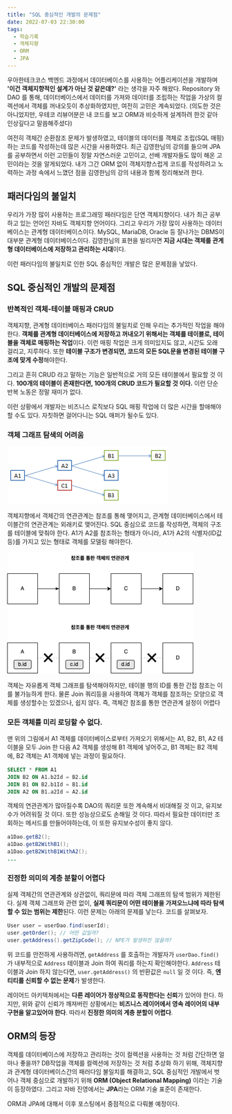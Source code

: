 ```yaml
---
title: "SQL 중심적인 개발의 문제점"
date: 2022-07-03 22:30:00
tags:
  - 학습기록
  - 객체지향
  - ORM
  - JPA
---
```


우아한테크코스 백엔드 과정에서 데이터베이스를 사용하는 어플리케이션을 개발하며 **'이건 객체지향적인 설계가 아닌 것 같은데?'** 라는 생각을 자주 해왔다. Repository 와 DAO 를 통해, 데이터베이스에서 데이터를 가져와 데이터를 조립하는 작업을 가상의 컬렉션에서 객체를 꺼내오듯이 추상화하였지만, 여전히 고민은 계속되었다. (의도한 것은 아니었지만, 우테코 리뷰어분은 내 코드를 보고 ORM과 비슷하게 설계하려 한것 같아 인상깊다고 말씀해주셨다)

여전히 객체간 순환참조 문제가 발생하였고, 테이블의 데이터를 객체로 조립(SQL 매핑)하는 코드를 작성하는데 많은 시간을 사용하였다. 최근 김영한님의 강의를 들으며 JPA를 공부하면서 이런 고민들이 정말 자연스러운 고민이고, 선배 개발자들도 많이 해온 고민이라는 것을 알게되었다. 내가 그간 ORM 없이 객체지향스럽게 코드를 작성하려고 노력하는 과정 속에서 느꼈던 점을 김영한님의 강의 내용과 함께 정리해보려 한다.

## 패러다임의 불일치

우리가 가장 많이 사용하는 프로그래밍 패러다임은 단연 객체지향이다. 내가 최근 공부하고 있는 언어인 자바도 객체지향 언어이다. 그리고 우리가 가장 많이 사용하는 데이터베이스는 관계형 데이터베이스이다. MySQL, MariaDB, Oracle 등 잘나가는 DBMS이 대부분 관계형 데이터베이스이다. 김영한님의 표현을 빌리자면 **지금 시대는 객체를 관계형 데이터베이스에 저장하고 관리하는 시대**이다.

이런 패러다임의 불일치로 인한 SQL 중심적인 개발은 많은 문제점을 낳았다.

## SQL 중심적인 개발의 문제점

### 반복적인 객체-테이블 매핑과 CRUD

객체지향, 관계형 데이터베이스 패러다임의 불일치로 인해 우리는 추가적인 작업을 해야한다. **객체를 관계형 데이터베이스에 저장하고 꺼내오기 위해서는 객체를 테이블로, 테이블을 객체로 매핑하는 작업**이다. 이런 매핑 작업은 크게 의미있지도 않고, 시간도 오래 걸리고, 지루하다. 또한 **테이블 구조가 변경되면, 코드의 모든 SQL문을 변경된 테이블 구조에 맞게 수정**해야한다.

그리고 흔히 CRUD 라고 말하는 기능은 일반적으로 거의 모든 테이블에서 필요할 것 이다. **100개의 테이블이 존재한다면, 100개의 CRUD 코드가 필요할 것 이다.** 이런 단순 반복 노동은 정말 재미가 없다.

이런 상황에서 개발자는 비즈니스 로직보다 SQL 매핑 작업에 더 많은 시간을 할애해야할 수도 있다. 자칫하면 걸어다니는 SQL 매퍼가 될수도 있다.

### 객체 그래프 탐색의 어려움

![객체 그래프. A1 객체에서 B2 객체까지 자유롭게 탐색이 가능해야한다.](./object-graph.png)

객체지향에서 객체간의 연관관계는 참조를 통해 맺어지고, 관계형 데이터베이스에서 테이블간의 연관관계는 외래키로 맺어진다. SQL 중심으로 코드를 작성하면, 객체의 구조를 테이블에 맞춰야 한다. A1가 A2를 참조하는 형태가 아니라, A1가 A2의 식별자(ID값 등)를 가지고 있는 형태로 객체를 모델링 해야한다.

![](./direct-indirect-reference.png)

객체는 자유롭게 객체 그래프를 탐색해야하지만, 테이블 행의 ID를 통한 간접 참조는 이를 불가능하게 한다. 물론 Join 쿼리등을 사용하여 객체가 객체를 참조하는 모양으로 객체를 생성할수는 있겠으나, 쉽지 않다. 즉, 객체간 참조를 통한 연관관계 설정이 어렵다

### 모든 객체를 미리 로딩할 수 없다.

맨 위의 그림에서 A1 객체를 데이터베이스로부터 가져오기 위해서는 A1, B2, B1, A2 테이블을 모두 Join 한 다음 A2 객체를 생성해 B1 객체에 넣어주고, B1 객체는 B2 객체에, B2 객체는 A1 객체에 넣는 과정이 필요하다.

```sql
SELECT * FROM A1
JOIN B2 ON A1.b2Id = B2.id
JOIN B1 ON B2.b1Id = B1.id
JOIN A2 ON B1.a2Id = A2.id
```

객체의 연관관계가 많아질수록 DAO의 쿼리문 또한 계속해서 비대해질 것 이고, 유지보수가 어려워질 것 이다. 또한 성능상으로도 손해일 것 이다. 따라서 필요한 데이터만 조회하는 메서드를 만들어야하는데, 이 또한 유지보수성이 좋지 않다.

```java
a1Dao.getB2();
a1Dao.getB2WithB1();
a1Dao.getB2WithB1WithA2();
...
```

### 진정한 의미의 계층 분할이 어렵다

실제 객체간의 연관관계와 상관없이, 쿼리문에 따라 객체 그래프의 탐색 범위가 제한된다. 실제 객체 그래프와 관련 없이, **실제 쿼리문이 어떤 테이블을 가져오느냐에 따라 탐색할 수 있는 범위는 제한**된다. 이런 문제는 아래의 문제를 낳는다. 코드를 살펴보자.

```java
User user = userDao.find(userId);
user.getOrder(); // 어떤 값일까?
user.getAddress().getZipCode(); // NPE가 발생하진 않을까?
```

위 코드를 안전하게 사용하려면, `getAddress` 를 호출하는 개발자가 `userDao.find()` 가 내부적으로 `Address` 테이블과 Join 하여 쿼리를 하는지 확인해야한다. `Address` 테이블과 Join 하지 않는다면, `user.getAddress()` 의 반환값은 `null` 일 것 이다. 즉, **엔티티를 신뢰할 수 없는 문제**가 발생한다.

레이어드 아키텍처에서는 **다른 레이어가 정상적으로 동작한다는 신뢰**가 있어야 한다. 하지만, 위와 같이 신뢰가 깨져버린 상황에서는 **비즈니스 레이어에서 영속 레이어의 내부 구현을 알고있어야 한다**. 따라서 **진정한 의미의 계층 분할이 어렵다**.

## ORM의 등장

객체를 데이터베이스에 저장하고 관리하는 것이 컬렉션을 사용하는 것 처럼 간단하면 얼마나 좋을까? DB작업을 객체를 컬렉션에 저장하는 것 처럼 추상화 하기 위해, 객체지향과 관계형 데이터베이스간의 패러다임 불일치를 해결하고, SQL 중심적인 개발에서 벗어나 객체 중심으로 개발하기 위해 **ORM (Object Relational Mapping)** 이라는 기술이 등장하였다. 그리고 자바 진영에서는 **JPA**라는 ORM 기술 표준이 존재한다.

ORM과 JPA에 대해서 이후 포스팅에서 중점적으로 다뤄볼 예정이다.
